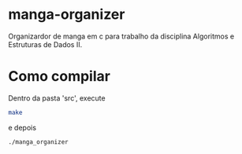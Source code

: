# manga-organizer
Organizardor de manga em c para trabalho da disciplina Algoritmos e Estruturas de Dados II.

# Como compilar
Dentro da pasta 'src', execute
```bash
make
```
e depois 
```bash
./manga_organizer
```
